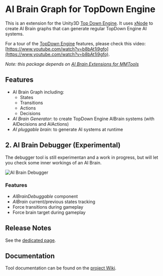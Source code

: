 # AI Brain Graph for TopDown Engine

This is an extension for the Unity3D [Top Down Engine](https://assetstore.unity.com/packages/templates/systems/topdown-engine-89636?aid=1011lHJn). It uses [xNode](https://github.com/Siccity/xNode) to create AI Brain graphs that can generate regular TopDown Engine AI systems.

For a tour of the [TopDown Engine](https://www.youtube.com/watch?v=hLiyTSvY9s0&feature=emb_logo) features, please check this video: [https://www.youtube.com/watch?v=b8bAt1i9gfo](https://www.youtube.com/watch?v=b8bAt1i9gfo).

_Note: this package depends on [AI Brain Extensions for MMTools](https://github.com/thebitcave/ai-brain-extensions-for-mmtools)_

## Features

* AI Brain Graph including:
  * States
  * Transitions
  * Actions
  * Decisions
* _AI Brain Generator_: to create TopDown Engine AIBrain systems (with AIDecisions and AIActions)
* _AI pluggable brain_: to generate AI systems at runtime

## 2. AI Brain Debugger (Experimental)

The debugger tool is still experimentan and a work in progress, but will let you check some inner workings of an AI Brain.

![AI Brain Debugger](https://github.com/thebitcave/ai-brain-estensions-for-mmtools/blob/docs/doc-images/aibrain_debugger.png)

### Features

* _AIBrainDebuggable_ component
* _AIBrain_ current/previous states tracking
* Force transitions during gameplay
* Force brain target during gameplay

## Release Notes

See the [dedicated page](https://github.com/marcosecchi/ai-brain-graph-for-corgi/blob/master/RELEASE.md).

## Documentation

Tool documentation can be found on the [project Wiki](https://github.com/marcosecchi/ai-brain-graph-for-topdown-engine/wiki).
